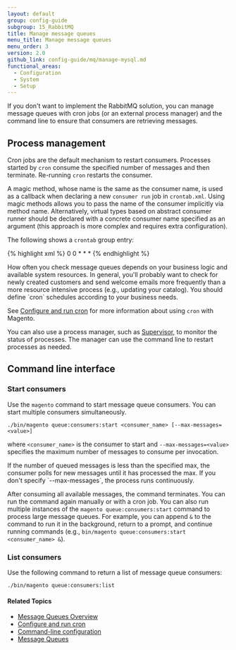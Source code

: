 ```yaml
---
layout: default
group: config-guide
subgroup: 15_RabbitMQ
title: Manage message queues
menu_title: Manage message queues
menu_order: 3
version: 2.0
github_link: config-guide/mq/manage-mysql.md
functional_areas:
  - Configuration
  - System
  - Setup
---
```


If you don't want to implement the RabbitMQ solution, you can manage message queues with cron jobs (or an external process manager) and the command line to ensure that consumers are retrieving messages.

## Process management
Cron jobs are the default mechanism to restart consumers. Processes started by `cron` consume the specified number of messages and then terminate. Re-running `cron` restarts the consumer.

A magic method, whose name is the same as the consumer name, is used as a callback when declaring a new `consumer run` job in `crontab.xml`. Using magic methods allows you to pass the name of the consumer implicitly via method name. Alternatively, virtual types based on abstract consumer runner should be declared with a concrete consumer name specified as an argument (this approach is more complex and requires extra configuration).

The following shows a `crontab` group entry:

{% highlight xml %}
<group id="default">
    <job name="consumerCustomerCreatedListener" instance="Magento\Amqp\Model\ConsumerRunner" method="customerCreatedListener">
        <schedule>0 0 * * *</schedule>
    </job>
</group>
{% endhighlight %}

<div class="bs-callout bs-callout-tip" id="info" markdown="1">
How often you check message queues depends on your business logic and available system resources. In general, you'll probably want to check for newly created customers and send welcome emails more frequently than a more resource intensive process (e.g., updating your catalog). You should define `cron` schedules according to your business needs.

See [Configure and run cron]({{page.baseurl}}/config-guide/cli/config-cli-subcommands-cron.html) for more information about using `cron` with Magento.
</div>

You can also use a process manager, such as [Supervisor](http://supervisord.org/index.html), to monitor the status of processes. The manager can use the command line to restart processes as needed.

## Command line interface

### Start consumers
Use the `magento` command to start message queue consumers. You can start multiple consumers simultaneously.

    ./bin/magento queue:consumers:start <consumer_name> [--max-messages=<value>]

where `<consumer_name>` is the consumer to start and `--max-messages=<value>` specifies the maximum number of messages to consume per invocation.

<div class="bs-callout bs-callout-info" id="info" markdown="1">
If the number of queued messages is less than the specified max, the consumer polls for new messages until it has processed the max. If you don't specify `--max-messages`, the process runs continuously.
</div>

After consuming all available messages, the command terminates. You can run the command again manually or with a cron job. You can also run multiple instances of the `magento queue:consumers:start` command to process large message queues. For example, you can append `&` to the command to run it in the background, return to a prompt, and continue running commands (e.g., `bin/magento queue:consumers:start <consumer_name> &`).

### List consumers
Use the following command to return a list of message queue consumers:

    ./bin/magento queue:consumers:list

#### Related Topics
*   [Message Queues Overview]({{page.baseurl}}/config-guide/mq/rabbitmq-overview.html)
*   [Configure and run cron]({{page.baseurl}}/config-guide/cli/config-cli-subcommands-cron.html)
*   [Command-line configuration]({{page.baseurl}}/config-guide/cli/config-cli-subcommands.html)
*   [Message Queues]({{page.baseurl}}/extension-dev-guide/message-queues/message-queues.html)
